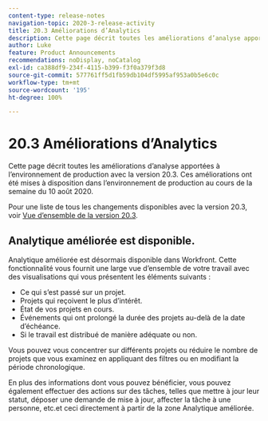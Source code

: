 ```yaml
---
content-type: release-notes
navigation-topic: 2020-3-release-activity
title: 20.3 Améliorations d’Analytics
description: Cette page décrit toutes les améliorations d’analyse apportées à l’environnement de production avec la version 20.3. Ces améliorations ont été mises à disposition dans l’environnement de production au cours de la semaine du 10 août 2020.
author: Luke
feature: Product Announcements
recommendations: noDisplay, noCatalog
exl-id: ca388df9-234f-4115-b399-f3f0a379f3d8
source-git-commit: 577761ff5d1fb59db104df5995af953a0b5e6c0c
workflow-type: tm+mt
source-wordcount: '195'
ht-degree: 100%

---
```


# 20.3 Améliorations d’Analytics

Cette page décrit toutes les améliorations d’analyse apportées à l’environnement de production avec la version 20.3. Ces améliorations ont été mises à disposition dans l’environnement de production au cours de la semaine du 10 août 2020.

Pour une liste de tous les changements disponibles avec la version 20.3, voir [Vue d’ensemble de la version 20.3](../../../product-announcements/product-releases/20.3-release-activity/20-3-release-overview.md).

## Analytique améliorée est disponible.

Analytique améliorée est désormais disponible dans Workfront. Cette fonctionnalité vous fournit une large vue d’ensemble de votre travail avec des visualisations qui vous présentent les éléments suivants :

* Ce qui s’est passé sur un projet.
* Projets qui reçoivent le plus d’intérêt.
* État de vos projets en cours.
* Événements qui ont prolongé la durée des projets au-delà de la date d’échéance.
* Si le travail est distribué de manière adéquate ou non.

Vous pouvez vous concentrer sur différents projets ou réduire le nombre de projets que vous examinez en appliquant des filtres ou en modifiant la période chronologique.

En plus des informations dont vous pouvez bénéficier, vous pouvez également effectuer des actions sur des tâches, telles que mettre à jour leur statut, déposer une demande de mise à jour, affecter la tâche à une personne, etc.et ceci directement à partir de la zone Analytique améliorée.


